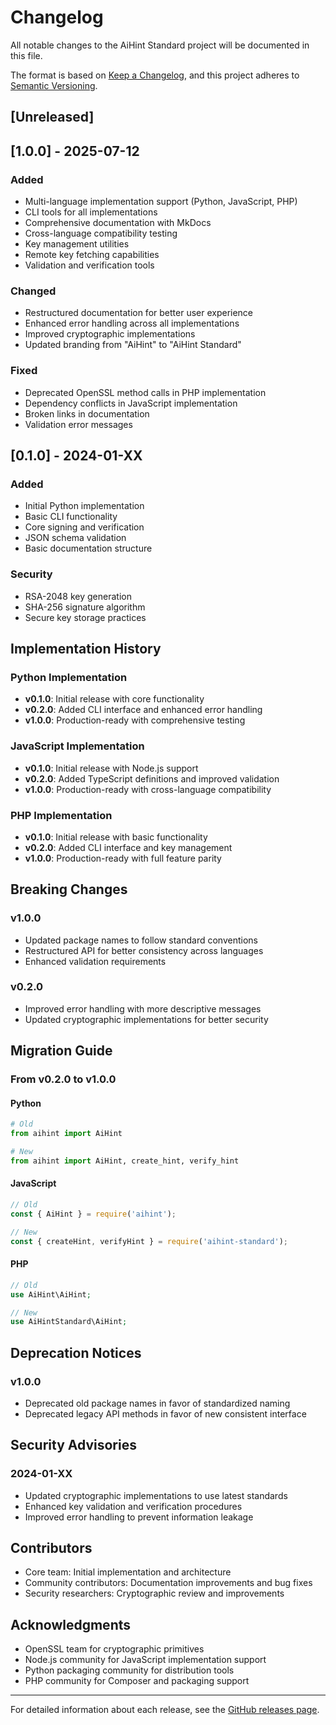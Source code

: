 # Changelog

All notable changes to the AiHint Standard project will be documented in this file.

The format is based on [Keep a Changelog](https://keepachangelog.com/en/1.0.0/),
and this project adheres to [Semantic Versioning](https://semver.org/spec/v2.0.0.html).

## [Unreleased]

## [1.0.0] - 2025-07-12

### Added
- Multi-language implementation support (Python, JavaScript, PHP)
- CLI tools for all implementations
- Comprehensive documentation with MkDocs
- Cross-language compatibility testing
- Key management utilities
- Remote key fetching capabilities
- Validation and verification tools

### Changed
- Restructured documentation for better user experience
- Enhanced error handling across all implementations
- Improved cryptographic implementations
- Updated branding from "AiHint" to "AiHint Standard"

### Fixed
- Deprecated OpenSSL method calls in PHP implementation
- Dependency conflicts in JavaScript implementation
- Broken links in documentation
- Validation error messages

## [0.1.0] - 2024-01-XX

### Added
- Initial Python implementation
- Basic CLI functionality
- Core signing and verification
- JSON schema validation
- Basic documentation structure

### Security
- RSA-2048 key generation
- SHA-256 signature algorithm
- Secure key storage practices

## Implementation History

### Python Implementation
- **v0.1.0**: Initial release with core functionality
- **v0.2.0**: Added CLI interface and enhanced error handling
- **v1.0.0**: Production-ready with comprehensive testing

### JavaScript Implementation
- **v0.1.0**: Initial release with Node.js support
- **v0.2.0**: Added TypeScript definitions and improved validation
- **v1.0.0**: Production-ready with cross-language compatibility

### PHP Implementation
- **v0.1.0**: Initial release with basic functionality
- **v0.2.0**: Added CLI interface and key management
- **v1.0.0**: Production-ready with full feature parity

## Breaking Changes

### v1.0.0
- Updated package names to follow standard conventions
- Restructured API for better consistency across languages
- Enhanced validation requirements

### v0.2.0
- Improved error handling with more descriptive messages
- Updated cryptographic implementations for better security

## Migration Guide

### From v0.2.0 to v1.0.0

#### Python
```python
# Old
from aihint import AiHint

# New
from aihint import AiHint, create_hint, verify_hint
```

#### JavaScript
```javascript
// Old
const { AiHint } = require('aihint');

// New
const { createHint, verifyHint } = require('aihint-standard');
```

#### PHP
```php
// Old
use AiHint\AiHint;

// New
use AiHintStandard\AiHint;
```

## Deprecation Notices

### v1.0.0
- Deprecated old package names in favor of standardized naming
- Deprecated legacy API methods in favor of new consistent interface

## Security Advisories

### 2024-01-XX
- Updated cryptographic implementations to use latest standards
- Enhanced key validation and verification procedures
- Improved error handling to prevent information leakage

## Contributors

- Core team: Initial implementation and architecture
- Community contributors: Documentation improvements and bug fixes
- Security researchers: Cryptographic review and improvements

## Acknowledgments

- OpenSSL team for cryptographic primitives
- Node.js community for JavaScript implementation support
- Python packaging community for distribution tools
- PHP community for Composer and packaging support

---

For detailed information about each release, see the [GitHub releases page](https://github.com/aihint-standard/aihint-standard/releases). 